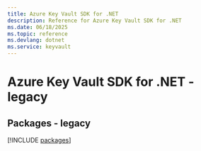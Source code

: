 ```yaml
---
title: Azure Key Vault SDK for .NET
description: Reference for Azure Key Vault SDK for .NET
ms.date: 06/18/2025
ms.topic: reference
ms.devlang: dotnet
ms.service: keyvault
---
```

# Azure Key Vault SDK for .NET - legacy
## Packages - legacy
[!INCLUDE [packages](key-vault-index.md)]